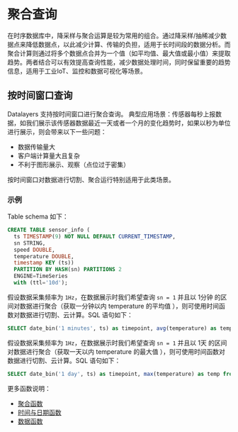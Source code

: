 # 聚合查询

在时序数据库中，降采样与聚合运算是较为常用的组合。通过降采样/抽稀减少数据点来降低数据点，以此减少计算、传输的负担，适用于长时间段的数据分析。而聚合计算则通过将多个数据点合并为一个值（如平均值、最大值或最小值）来提取趋势。两者结合可以有效提高查询性能，减少数据处理时间，同时保留重要的趋势信息，适用于工业IoT、监控和数据可视化等场景。

## 按时间窗口查询
Datalayers 支持按时间窗口进行聚合查询。
典型应用场景：传感器每秒上报数据，如我们展示该传感器数据最近一天或者一个月的变化趋势时，如果以秒为单位进行展示，则会带来以下一些问题：  
* 数据传输量大
* 客户端计算量大且复杂
* 不利于图形展示、观察（点位过于密集）

按时间窗口对数据进行切割、聚合运行特别适用于此类场景。

### 示例
Table schema 如下：
```sql
CREATE TABLE sensor_info (
  ts TIMESTAMP(9) NOT NULL DEFAULT CURRENT_TIMESTAMP,
  sn STRING,
  speed DOUBLE,
  temperature DOUBLE,
  timestamp KEY (ts))
  PARTITION BY HASH(sn) PARTITIONS 2
  ENGINE=TimeSeries
  with (ttl='10d');
```

假设数据采集频率为 `1Hz`，在数据展示时我们希望查询 `sn = 1` 并且以 1分钟 的区间对数据进行聚合（获取一分钟以内 temperature 的平均值 ），则可使用时间函数对数据进行切割、云计算。SQL 语句如下：

```sql
SELECT date_bin('1 minutes', ts) as timepoint, avg(temperature) as temp from sensor_info where sn = 1 group by timepoint;
```

假设数据采集频率为 `1Hz`，在数据展示时我们希望查询 `sn = 1` 并且以 1天 的区间对数据进行聚合（获取一天以内 temperature 的最大值 ），则可使用时间函数对数据进行切割、云计算。SQL 语句如下：

```sql
SELECT date_bin('1 day', ts) as timepoint, max(temperature) as temp from sensor_info where sn = 1 group by timepoint;
```

更多函数说明：
* [聚合函数](../sql-reference/functions/aggregation.md)
* [时间与日期函数](../sql-reference/functions/date.md)
* [数据函数](../sql-reference/functions/math.md)
